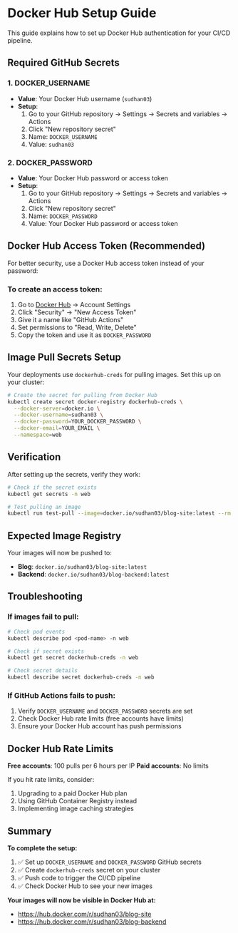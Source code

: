 # Docker Hub Setup Guide

This guide explains how to set up Docker Hub authentication for your CI/CD pipeline.

## Required GitHub Secrets

### 1. DOCKER_USERNAME
- **Value**: Your Docker Hub username (`sudhan03`)
- **Setup**: 
  1. Go to your GitHub repository → Settings → Secrets and variables → Actions
  2. Click "New repository secret"
  3. Name: `DOCKER_USERNAME`
  4. Value: `sudhan03`

### 2. DOCKER_PASSWORD
- **Value**: Your Docker Hub password or access token
- **Setup**:
  1. Go to your GitHub repository → Settings → Secrets and variables → Actions
  2. Click "New repository secret"
  3. Name: `DOCKER_PASSWORD`
  4. Value: Your Docker Hub password or access token

## Docker Hub Access Token (Recommended)

For better security, use a Docker Hub access token instead of your password:

### To create an access token:
1. Go to [Docker Hub](https://hub.docker.com/) → Account Settings
2. Click "Security" → "New Access Token"
3. Give it a name like "GitHub Actions"
4. Set permissions to "Read, Write, Delete"
5. Copy the token and use it as `DOCKER_PASSWORD`

## Image Pull Secrets Setup

Your deployments use `dockerhub-creds` for pulling images. Set this up on your cluster:

```bash
# Create the secret for pulling from Docker Hub
kubectl create secret docker-registry dockerhub-creds \
  --docker-server=docker.io \
  --docker-username=sudhan03 \
  --docker-password=YOUR_DOCKER_PASSWORD \
  --docker-email=YOUR_EMAIL \
  --namespace=web
```

## Verification

After setting up the secrets, verify they work:

```bash
# Check if the secret exists
kubectl get secrets -n web

# Test pulling an image
kubectl run test-pull --image=docker.io/sudhan03/blog-site:latest --rm -i --restart=Never --dry-run=client -o yaml
```

## Expected Image Registry

Your images will now be pushed to:
- **Blog**: `docker.io/sudhan03/blog-site:latest`
- **Backend**: `docker.io/sudhan03/blog-backend:latest`

## Troubleshooting

### If images fail to pull:
```bash
# Check pod events
kubectl describe pod <pod-name> -n web

# Check if secret exists
kubectl get secret dockerhub-creds -n web

# Check secret details
kubectl describe secret dockerhub-creds -n web
```

### If GitHub Actions fails to push:
1. Verify `DOCKER_USERNAME` and `DOCKER_PASSWORD` secrets are set
2. Check Docker Hub rate limits (free accounts have limits)
3. Ensure your Docker Hub account has push permissions

## Docker Hub Rate Limits

**Free accounts**: 100 pulls per 6 hours per IP
**Paid accounts**: No limits

If you hit rate limits, consider:
1. Upgrading to a paid Docker Hub plan
2. Using GitHub Container Registry instead
3. Implementing image caching strategies

## Summary

**To complete the setup:**
1. ✅ Set up `DOCKER_USERNAME` and `DOCKER_PASSWORD` GitHub secrets
2. ✅ Create `dockerhub-creds` secret on your cluster
3. ✅ Push code to trigger the CI/CD pipeline
4. ✅ Check Docker Hub to see your new images

**Your images will now be visible in Docker Hub at:**
- https://hub.docker.com/r/sudhan03/blog-site
- https://hub.docker.com/r/sudhan03/blog-backend
